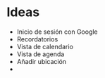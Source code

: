 # Ideas   
- Inicio de sesión con Google   
- Recordatorios   
- Vista de calendario   
- Vista de agenda   
- Añadir ubicación   
-    
